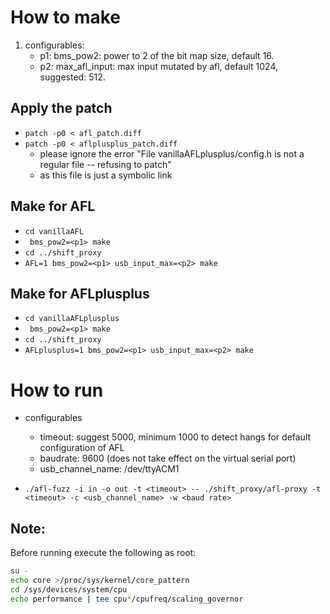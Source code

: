 # How to make
1. configurables:
    - p1: bms_pow2: power to 2 of the bit map size, default 16.
    - p2: max_afl_input: max input mutated by afl, default 1024, suggested: 512.

## Apply the patch

- `patch -p0 < afl_patch.diff`
- `patch -p0 < aflplusplus_patch.diff`
    - please ignore the error "File vanillaAFLplusplus/config.h is not a regular file -- refusing to patch"
    - as this file is just a symbolic link

## Make for AFL
- `cd vanillaAFL`
- ` bms_pow2=<p1> make` 
- `cd ../shift_proxy`
- `AFL=1 bms_pow2=<p1> usb_input_max=<p2> make`

## Make for AFLplusplus
- `cd vanillaAFLplusplus`
- ` bms_pow2=<p1> make` 
- `cd ../shift_proxy`
- `AFLplusplus=1 bms_pow2=<p1> usb_input_max=<p2> make`

# How to run

- configurables
    - timeout: suggest 5000, minimum 1000 to detect hangs for default configuration of AFL
    - baudrate: 9600 (does not take effect on the virtual serial port)
    - usb_channel_name: /dev/ttyACM1

- `./afl-fuzz -i in -o out -t <timeout> -- ./shift_proxy/afl-proxy -t <timeout> -c <usb_channel_name> -w <baud rate>`

## Note:
Before running execute the following as root:
```bash
su -
echo core >/proc/sys/kernel/core_pattern 
cd /sys/devices/system/cpu
echo performance | tee cpu*/cpufreq/scaling_governor

```
